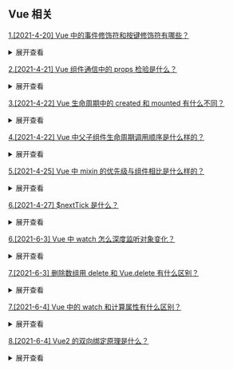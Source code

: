## Vue 相关

[1.[2021-4-20] Vue 中的事件修饰符和按键修饰符有哪些？ ](https://github.com/HJY-xh/plantTrees/issues/165)

<details>
<summary>展开查看</summary>
<pre>

### 事件修饰符

vue 提倡的是在方法中只有对数据的处理，所以提供了事件修饰符用于 DOM 的事件处理，常用的事件修饰符有以下几个：

-   . stop：阻止冒泡
-   . prevent：阻止默认事件的发生
-   . capture：捕获冒泡
-   . self：将事件绑定到自身，只有自身才能触发，通常用于避免冒泡事件的影响
-   . once：设置事件只能触发一次，比如按钮的点击等
-   . passive：该修饰符大概意思用于对 DOM 的默认事件进行性能优化，根据官网的例子比如超出最大范围的滚动条滚动的
-   . native：在父组件中给子组件绑定一个原生的事件，就将子组件变成了普通的 HTML 标签，不加'. native'事件是无法触 发的

### 按键修饰符

**官方给出的修饰符：**

```
.enter => // enter键
.tab => // tab键
.delete (捕获“删除”和“退格”按键) => // 删除键
.esc => // 取消键
.space => // 空格键
.up => // 上
.down => // 下
.left => // 左
.right => // 右
```

**自定义按键修饰符：**

```
// 可以使用 `v-on:keyup.f1`
Vue.config.keyCodes.f1 = 112
```

**系统辅助按键：**
仅在以下修饰符对应的按键被按下时，才会触发鼠标或键盘事件监听器

```
.ctrl
.alt
.shift
.meta
```

</pre>
</details>

[2.[2021-4-21] Vue 组件通信中的 props 检验是什么？](https://github.com/HJY-xh/plantTrees/issues/169)

<details>
<summary>展开查看</summary>
<pre>

### 为什么会有 props 校验？

想象一下当有一个人要使用组件的时候，他可能对于其要接受的参数有什么要求并不是很清楚，因此传入的参数可能会在开发子组件的人的意料之外，程序就会发生错误，就像我们在函数调用之前先检查一下函数一样，props 也可以进行一个预先检查。

平时调用函数的时候在函数开头的地方都是一坨糊糊的参数检查，这种写法很不好了，所有后来就有了校验器模式，校验器模式就是指把在函数开头的对参数校验的部分提取出来作为一个公共的部分来管理，让某个函数或方法来专门负责校验，当类型不正确的时候就抛个异常或者根本不去调用这个函数，很多框架设计时都是这么设计的（Spring MVC、Struts2 等等），props 也提供了这个功能，想一下如果没有这个功能的话，为了保证正确性我们可能需要在每次使用 props 属性之前都写一坨代码来检查。校验器最大的好处就是大多数情况下我们只需要声明我需要什么样的数据，让校验器检查好了再塞给我。

### 1.type

可以使用 type 来声明这个参数可以接受的数据的类型，语法示例：

    props: {
        num: Number
    }

**type 可接受多个类型：**

    props: {
        num: [Number, String]
    }

**type 可指定的类型**

-   String

-   Number

-   Boolean

-   Function

-   Object

-   Array

-   Symbol

### 2.required

可以使用 required 选项来声明这个参数是否必须传入：

    props: {
        num: {
            type: Number,
            required: true
        }
    }

### 3.default

使用 default 选项来指定当父组件未传入参数时 props 变量的默认值：

    props: {
        num: {
            type: Number,
            default: 123
        }
    }

**注意：当 type 的类型为 Array 或者 Object 的时候 default 必须是一个函数！**

    props: {
        num: {
            type: Array,
            default: function(){
                return ['12', '123'];
            }
        }
    }

### 4.validator

当校验规则很复杂，默认提供的校验规则无法满足的时候可以使用自定义函数来校验:

    props: {
        num: {
            validator: function(value){
                return value>=0 && value<=123;
            }
        }
    }

</pre>
</details>

[3.[2021-4-22] Vue 生命周期中的 created 和 mounted 有什么不同？](https://github.com/HJY-xh/plantTrees/issues/170)

<details>
<summary>展开查看</summary>
<pre>

### created

将 Vue 实例初始化，为仅存在于 Js 模型中的一个内存变量，并没有开始渲染

### mounted

组件在网页上真正的绘制完成后的状态，大部分情况下都是在 mounted 里编写方法

</pre>
</details>

[4.[2021-4-22] Vue 中父子组件生命周期调用顺序是什么样的？](https://github.com/HJY-xh/plantTrees/issues/171)

<details>
<summary>展开查看</summary>
<pre>

-   加载渲染的过程

父 beforeCreate->父 created->父 beforeMount->子 beforeCreate->子 created->子 beforeMount->子 mounted->父 mounted

-   子组件更新过程

父 beforeUpdate -> 子 beforeUpdate -> 子 updated -> 父 updated

-   父组件更新过程

父 beforeUpdate -> 父 updated

-   销毁过程

父 beforeDestroy -> 子 beforeDestroy -> 子 destroyed -> 父 destroyed

</pre>
</details>

[5.[2021-4-25] Vue 中 mixin 的优先级与组件相比是什么样的？](https://github.com/HJY-xh/plantTrees/issues/182)

<details>
<summary>展开查看</summary>
<pre>

### mixin 混入

-   **组件**中的 data 与 methods 优先级高于**mixin**中的 data 与 methods
-   生命周期函数，先执行 mixin 里面的，再执行组件里面的（都会执行）
-   自定义的属性，组件中的属性优先级高于 mixin 属性的优先级（可通过 `app.config.optionMergeStrategies.XXX` 重新配置）

</pre>
</details>

[6.[2021-4-27] $nextTick 是什么？](https://github.com/HJY-xh/plantTrees/issues/185)

<details>
<summary>展开查看</summary>
<pre>

看一下以下代码：

```
<template>
  <div id="app">
    <ul ref="ul1">
        <li v-for="(item, index) in list" :key="index">
            {{item}}
        </li>
    </ul>
    <button @click="addItem">添加一项</button>
  </div>
</template>

//下面为script中代码

data() {
      return {
        list: ['a', 'b', 'c']
      }
  },
  methods: {
    addItem() {
        this.list.push(`${Date.now()}`);
        this.list.push(`${Date.now()}`);
        this.list.push(`${Date.now()}`);
        //查看li个数
        const ulElem = this.$refs.ul1
        console.log( ulElem.childNodes.length )
  }
```

该部分效果图如下：
![img](https://github.com/HJY-xh/plantTrees/blob/master/Image/%E8%AF%84%E8%AE%BA%E5%8C%BA%E5%9B%BE%E7%89%87/issues_185/1.png)
点击**添加一项**后，会在列表中新增加三项：
![img](https://github.com/HJY-xh/plantTrees/blob/master/Image/%E8%AF%84%E8%AE%BA%E5%8C%BA%E5%9B%BE%E7%89%87/issues_185/2.png)
按理来说，新添加三个`li`之后，method 中在控制台输出`ul`的`childNodes`应该是 6 才对，从图中也能清晰地看出有 6 个`li`。很可惜，控制台输出的并不是 6：
![img](https://github.com/HJY-xh/plantTrees/blob/master/Image/%E8%AF%84%E8%AE%BA%E5%8C%BA%E5%9B%BE%E7%89%87/issues_185/3.png)

### 为什么会这样呢？

因为 Vue 是**异步渲染**，data 改变之后，DOM 并不会立刻渲染。那如果想要按照我们理解的那样输出 6，该怎么办呢？此时就应该使用$nextTick：

```
this.$nextTick(() => {
    // 获取 DOM 元素
    const ulElem = this.$refs.ul1
    console.log( ulElem.childNodes.length )
})
```

此时就是输出 6 了：
![img](https://github.com/HJY-xh/plantTrees/blob/master/Image/%E8%AF%84%E8%AE%BA%E5%8C%BA%E5%9B%BE%E7%89%87/issues_185/4.png)

### 总结

$nextTick 会等待 DOM 渲染完再回调，而且注意一点，页面渲染时会将 data 的修改做整合，多次 data 修改只会渲染一次

</pre>
</details>

[6.[2021-6-3] Vue 中 watch 怎么深度监听对象变化？](https://github.com/HJY-xh/plantTrees/issues/277)

<details>
<summary>展开查看</summary>
<pre>

**将 deep 设置成 ture 即可，代码如下：**

```
let vm = new Vue({
    el: "#app",
    data: {
        msg: {name: "北京"},
    },
    watch: {
        msg: {
            handler(newMsg, oldMsg){
                console.log(newMsg);
            },
            immediate: true,
            deep: true  //深度监听
        }
    }
```

</pre>
</details>

[7.[2021-6-3] 删除数组用 delete 和 Vue.delete 有什么区别？](https://github.com/HJY-xh/plantTrees/issues/278)

<details>
<summary>展开查看</summary>
<pre>

-   **delete**：只是被删除数组成员变为 empty/undefined，其他元素键值不变。
-   **Vue.delete**：直接删了数组成员，并改变了数组的键值（对象是响应式的，确保删除能触发更新视图，这个方法主要用于避开 Vue 不能检测到属性被删除的限制）

</pre>
</details>

[7.[2021-6-4] Vue 中的 watch 和计算属性有什么区别？](https://github.com/HJY-xh/plantTrees/issues/281)

<details>
<summary>展开查看</summary>
<pre>

> 通俗情况下，既能用 computed 实现又可以用 watch 监听来实现的功能，推荐用 computed，重点在于 computed 的**缓存功能**。

-   `computed` 属性是用来声明式地描述一个值依赖了其他的值，当所依赖的值或者变量改变时，计算属性也会跟着改变
-   `watch` 监听的是已经在 data 中定义的变量，当该变量变化时，会触发 watch 中的方法

</pre>
</details>

[8.[2021-6-4] Vue2 的双向绑定原理是什么？](https://github.com/HJY-xh/plantTrees/issues/282)

<details>
<summary>展开查看</summary>
<pre>

Vue 数据双向绑定是通过数据劫持结合发布者-订阅者模式的方式来实现的。利用了 `Object.defineProperty()` 这个方法重新定义了对象获取属性值（get）和设置属性值（set）。

</pre>
</details>
